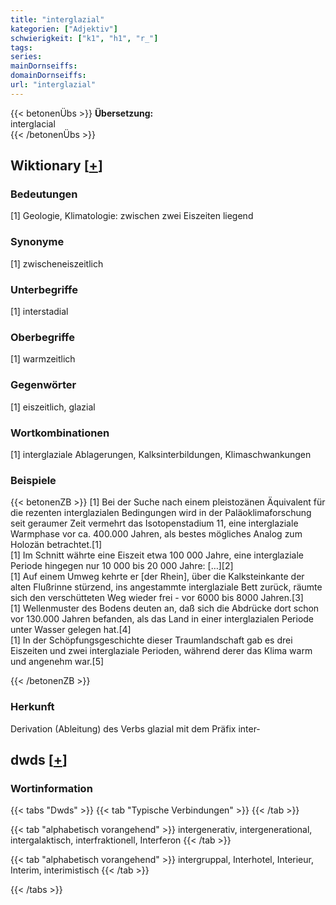 ```yaml
---
title: "interglazial"
kategorien: ["Adjektiv"]
schwierigkeit: ["k1", "h1", "r_"]
tags:
series:
mainDornseiffs:
domainDornseiffs:
url: "interglazial"
---
```


{{< betonenÜbs >}}
**Übersetzung:**  
interglacial  
{{< /betonenÜbs >}}

## Wiktionary [[+](https://de.wiktionary.org/wiki/interglazial)]

### Bedeutungen
[1] Geologie, Klimatologie: zwischen zwei Eiszeiten liegend  

### Synonyme
[1] zwischeneiszeitlich  

### Unterbegriffe
[1] interstadial  

### Oberbegriffe
[1] warmzeitlich  

### Gegenwörter
[1] eiszeitlich, glazial  

### Wortkombinationen
[1] interglaziale Ablagerungen, Kalksinterbildungen, Klimaschwankungen  

### Beispiele
{{< betonenZB >}}
[1] Bei der Suche nach einem pleistozänen Äquivalent für die rezenten interglazialen Bedingungen wird in der Paläoklimaforschung seit geraumer Zeit vermehrt das Isotopenstadium 11, eine interglaziale Warmphase vor ca. 400.000 Jahren, als bestes mögliches Analog zum Holozän betrachtet.[1]  
[1] Im Schnitt währte eine Eiszeit etwa 100 000 Jahre, eine interglaziale Periode hingegen nur 10 000 bis 20 000 Jahre: […][2]  
[1] Auf einem Umweg kehrte er [der Rhein], über die Kalksteinkante der alten Flußrinne stürzend, ins angestammte interglaziale Bett zurück, räumte sich den verschütteten Weg wieder frei - vor 6000 bis 8000 Jahren.[3]  
[1] Wellenmuster des Bodens deuten an, daß sich die Abdrücke dort schon vor 130.000 Jahren befanden, als das Land in einer interglazialen Periode unter Wasser gelegen hat.[4]  
[1] In der Schöpfungsgeschichte dieser Traumlandschaft gab es drei Eiszeiten und zwei interglaziale Perioden, während derer das Klima warm und angenehm war.[5]  

{{< /betonenZB >}}
### Herkunft
Derivation (Ableitung) des Verbs glazial mit dem Präfix inter-  



## dwds [[+](https://www.dwds.de/wb/interglazial)]

### Wortinformation
{{< tabs "Dwds" >}}
{{< tab "Typische Verbindungen" >}}
{{< /tab >}}

{{< tab "alphabetisch vorangehend" >}}
intergenerativ, intergenerational, intergalaktisch, interfraktionell, Interferon
{{< /tab >}}

{{< tab "alphabetisch vorangehend" >}}
intergruppal, Interhotel, Interieur, Interim, interimistisch
{{< /tab >}}

{{< /tabs >}}

